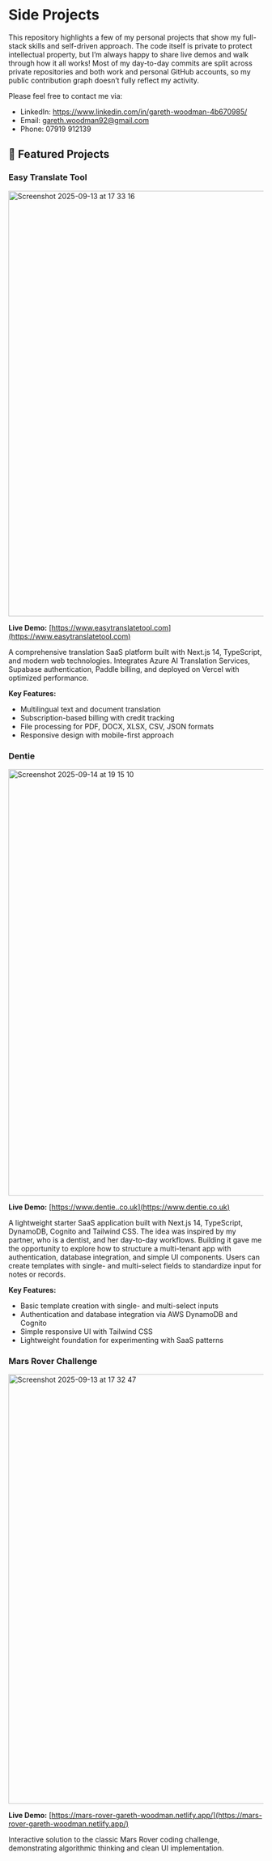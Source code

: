 # Side Projects

This repository highlights a few of my personal projects that show my full-stack skills and self-driven approach. The code itself is private to protect intellectual property, but I’m always happy to share live demos and walk through how it all works! Most of my day-to-day commits are split across private repositories and both work and personal GitHub accounts, so my public contribution graph doesn’t fully reflect my activity.

Please feel free to contact me via:
- LinkedIn: https://www.linkedin.com/in/gareth-woodman-4b670985/
- Email: gareth.woodman92@gmail.com
- Phone: 07919 912139

## 🚀 Featured Projects

### Easy Translate Tool
<img width="1021" height="841" alt="Screenshot 2025-09-13 at 17 33 16" src="https://github.com/user-attachments/assets/c701e1e0-d4ad-4297-94a8-790e6928011b" />

**Live Demo:** [https://www.easytranslatetool.com](https://www.easytranslatetool.com)

A comprehensive translation SaaS platform built with Next.js 14, TypeScript, and modern web technologies. Integrates Azure AI Translation Services, Supabase authentication, Paddle billing, and deployed on Vercel with optimized performance.

**Key Features:**
- Multilingual text and document translation
- Subscription-based billing with credit tracking
- File processing for PDF, DOCX, XLSX, CSV, JSON formats
- Responsive design with mobile-first approach

### Dentie
<img width="1023" height="843" alt="Screenshot 2025-09-14 at 19 15 10" src="https://github.com/user-attachments/assets/7d543bea-aa0a-41b3-a6ca-59a402bb91fb" />

**Live Demo:** [https://www.dentie..co.uk](https://www.dentie.co.uk)

A lightweight starter SaaS application built with Next.js 14, TypeScript, DynamoDB, Cognito and Tailwind CSS. The idea was inspired by my partner, who is a dentist, and her day-to-day workflows. Building it gave me the opportunity to explore how to structure a multi-tenant app with authentication, database integration, and simple UI components. Users can create templates with single- and multi-select fields to standardize input for notes or records.

**Key Features:**
- Basic template creation with single- and multi-select inputs
- Authentication and database integration via AWS DynamoDB and Cognito
- Simple responsive UI with Tailwind CSS
- Lightweight foundation for experimenting with SaaS patterns

### Mars Rover Challenge
<img width="1350" height="849" alt="Screenshot 2025-09-13 at 17 32 47" src="https://github.com/user-attachments/assets/8bd1bac3-c3f1-4732-b907-8c6eb48248da" />

**Live Demo:** [https://mars-rover-gareth-woodman.netlify.app/](https://mars-rover-gareth-woodman.netlify.app/)

Interactive solution to the classic Mars Rover coding challenge, demonstrating algorithmic thinking and clean UI implementation.

